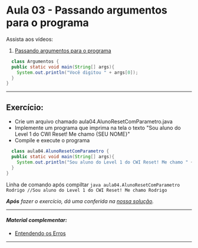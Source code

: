 # Aula 03 - Passando argumentos para o programa

Assista aos vídeos: 

  1. [Passando argumentos para o programa](https://www.youtube.com/embed/dhGPGv7XCM8?start=16&end=562)

```java
  class Argumentos {
  public static void main(String[] args){
    System.out.println("Você digitou " + args[0]);
  }  
}
```

---

## **Exercício:**

- Crie um arquivo chamado aula04.AlunoResetComParametro.java
- Implemente um programa que imprima na tela o texto "Sou aluno do Level 1 do CWI Reset! Me chamo {SEU NOME}"
- Compile e execute o programa

```java
  class aula04.AlunoResetComParametro {
  public static void main(String[] args){
    System.out.println("Sou aluno do Level 1 do CWI Reset! Me chamo " + args[0]);
  }  
}
```
Linha de comando após compiltar ```java aula04.AlunoResetComParametro Rodrigo //Sou aluno do Level 1 do CWI Reset! Me chamo Rodrigo```


_**Após** fazer o exercício, dá uma conferida na [nossa solução](resolucao.md)._ 

---

#### _Material complementar:_

* [Entendendo os Erros](https://youtu.be/NoEoOaTSFMo) 

---
